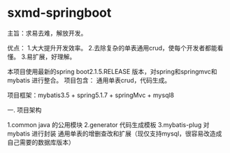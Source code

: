 # sxmd-springboot
主旨：求易去难，解放开发。   

优点：
1.大大提升开发效率。
2.去除复杂的单表通用crud，使每个开发者都能看懂。
3.易扩展，好理解。

本项目使用最新的spring boot2.1.5.RELEASE 版本，对spring和springmvc和mybatis 进行整合。
项目包含： 通用单表crud，代码生成。

项目框架：mybatis3.5 + spring5.1.7 + springMvc + mysql8

一. 项目架构  

1.common java 的公用模块
2.generator  代码生成模板
3.mybatis-plug  对mybatis 进行封装  通用单表的增删查改和扩展（现仅支持mysql，很容易改造成自己需要的数据库版本）

